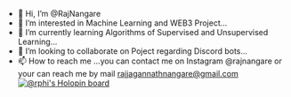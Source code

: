 - 👋 Hi, I’m @RajNangare
- 👀 I’m interested in Machine Learning and WEB3 Project...
- 🌱 I’m currently learning Algorithms of Supervised and Unsupervised Learning...
- 💞️ I’m looking to collaborate on Poject regarding Discord bots...
- 📫 How to reach me ...you can contact me on Instagram @rajnangare or your can reach me by mail rajjagannathnangare@gmail.com
[![@rphi's Holopin board](https://holopin.io/api/user/board?user=rajnangare)](https://holopin.io/@rajnangare)
<!---
RajNangare/RajNangare is a ✨ special ✨ repository because its `README.md` (this file) appears on your GitHub profile.
You can click the Preview link to take a look at your changes.
--->
